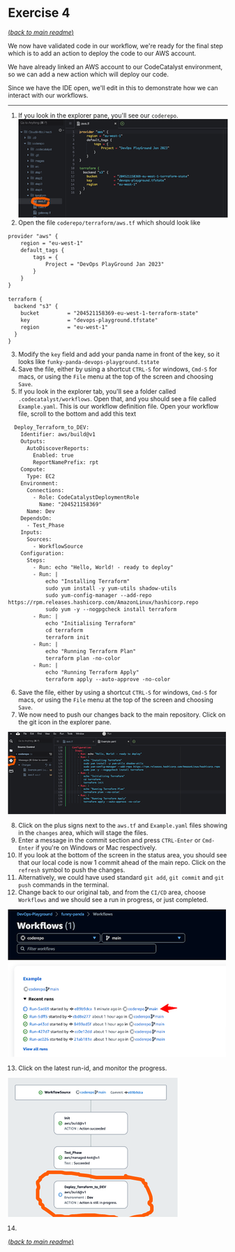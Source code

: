 # Exercise 4
[(_back to main readme_)](../README.md)

We now have validated code in our workflow, we're ready for the final step which is to add an action to deploy the code to our AWS account.

We have already linked an AWS account to our CodeCatalyst environment, so we can add a new action which will deploy our code.

Since we have the IDE open, we'll edit in this to demonstrate how we can interact with our workflows.

---

1. If you look in the explorer pane, you'll see our `coderepo`. 
![workflow](../images/ex4-terraform-aws.png)
2. Open the file `coderepo/terraform/aws.tf` which should look like
```
provider "aws" {
    region = "eu-west-1"
    default_tags {
        tags = {
            Project = "DevOps PlayGround Jan 2023"
        }
    }
}

terraform {
  backend "s3" {
    bucket         = "204521158369-eu-west-1-terraform-state"
    key            = "devops-playground.tfstate"
    region         = "eu-west-1"
  }
}
```
3. Modify the `key` field and add your panda name in front of the key, so it looks like `funky-panda-devops-playground.tstate`
4. Save the file, either by using a shortcut `CTRL-S` for windows, `Cmd-S` for macs, or using the `File` menu at the top of the screen and choosing `Save`.
5. If you look in the explorer tab, you'll see a folder called `.codecatalyst/workflows`. Open that, and you should see a file called `Example.yaml`. This is our workflow definition file.
 Open your workflow file, scroll to the bottom and add this text
```
  Deploy_Terraform_to_DEV:
    Identifier: aws/build@v1
    Outputs:
      AutoDiscoverReports:
        Enabled: true
        ReportNamePrefix: rpt
    Compute:
      Type: EC2
    Environment:
      Connections:
        - Role: CodeCatalystDeploymentRole
          Name: "204521158369"
      Name: Dev
    DependsOn:
      - Test_Phase
    Inputs:
      Sources:
        - WorkflowSource
    Configuration:
      Steps:
        - Run: echo "Hello, World! - ready to deploy"
        - Run: |
            echo "Installing Terraform"
            sudo yum install -y yum-utils shadow-utils
            sudo yum-config-manager --add-repo https://rpm.releases.hashicorp.com/AmazonLinux/hashicorp.repo
            sudo yum -y --nogpgcheck install terraform
        - Run: |
            echo "Initialising Terraform"
            cd terraform
            terraform init
        - Run: |
            echo "Running Terraform Plan"
            terraform plan -no-color
        - Run: |
            echo "Running Terraform Apply"
            terraform apply --auto-approve -no-color

```
6. Save the file, either by using a shortcut `CTRL-S` for windows, `Cmd-S` for macs, or using the `File` menu at the top of the screen and choosing `Save`.
7. We now need to push our changes back to the main repository. Click on the git icon in the explorer pane.

![git](../images/ex4-git-icon.png)

8. Click on the plus signs next to the `aws.tf` and `Example.yaml` files showing in the `changes` area, which will stage the files.
9. Enter a message in the commit section and press `CTRL-Enter` or `Cmd-Enter` if you're on Windows or Mac respectively.
10. If you look at the bottom of the screen in the status area, you should see that our local code is now 1 commit ahead of the main repo. Click on the `refresh` symbol to push the changes.
11. Alternatively, we could have used standard `git add`, `git commit` and `git push` commands in the terminal.
12. Change back to our original tab, and from the `CI/CD` area, choose `Workflows` and we should see a run in progress, or just completed.

![workflow-run](../images/ex4-workflow-run.png)

13. Click on the latest run-id, and monitor the progress.

![deploy](../images/ex4-deploy-stage.png)

14. 


[(_back to main readme_)](../README.md)
